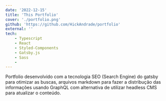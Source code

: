 ```yaml
---
date: '2022-12-15'
title: 'This Portfolio'
cover: './portfolio.png'
github: 'https://github.com/HickAndrade/portfolio'
external: ''
tech:
    - Typescript
    - React
    - Styled-Components
    - Gatsby.js
    - Sass
    - 
---
```


Portfolio desenvolvido com a tecnologia SEO (Search Engine) do gatsby para otimizar as buscas, arquivos markdown para fazer a distribução das informações usando GraphQL com alternativa de utilizar headless CMS para atualizar o conteúdo.